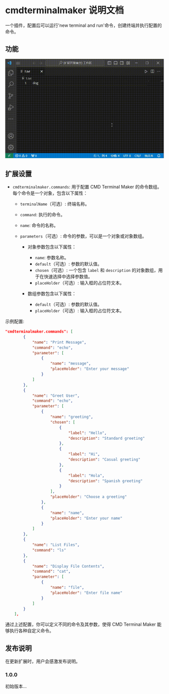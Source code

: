 # cmdterminalmaker 说明文档

一个插件，配置后可以运行'new terminal and run'命令，创建终端并执行配置的命令。

## 功能

![](./示例.gif)

## 扩展设置

* `cmdterminalmaker.commands`: 用于配置 CMD Terminal Maker 的命令数组。每个命令是一个对象，包含以下属性：

  - `terminalName`（可选）: 终端名称。
  - `command`: 执行的命令。
  - `name`: 命令的名称。
  - `parameters`（可选）: 命令的参数，可以是一个对象或对象数组。

    - 对象参数包含以下属性：
      - `name`: 参数名称。
      - `default`（可选）: 参数的默认值。
      - `chosen`（可选）: 一个包含 `label` 和 `description` 的对象数组，用于在快速选择中选择参数值。
      - `placeHolder`（可选）: 输入框的占位符文本。

    - 数组参数包含以下属性：
      - `default`（可选）: 参数的默认值。
      - `placeHolder`（可选）: 输入框的占位符文本。

示例配置:

```json
"cmdterminalmaker.commands": [
        {
            "name": "Print Message",
            "command": "echo",
            "parameter": [
                {
                    "name": "message",
                    "placeHolder": "Enter your message"
                }
            ]
        },
        {
            "name": "Greet User",
            "command": "echo",
            "parameter": [
                {
                    "name": "greeting",
                    "chosen": [
                        {
                            "label": "Hello",
                            "description": "Standard greeting"
                        },
                        {
                            "label": "Hi",
                            "description": "Casual greeting"
                        },
                        {
                            "label": "Hola",
                            "description": "Spanish greeting"
                        }
                    ],
                    "placeHolder": "Choose a greeting"
                },
                {
                    "name": "name",
                    "placeHolder": "Enter your name"
                }
            ]
        },
        {
            "name": "List Files",
            "command": "ls"
        },
        {
            "name": "Display File Contents",
            "command": "cat",
            "parameter": [
                {
                    "name": "file",
                    "placeHolder": "Enter file name"
                }
            ]
        }
    ],
```

通过上述配置，你可以定义不同的命令及其参数，使得 CMD Terminal Maker 能够执行各种自定义命令。

## 发布说明

在更新扩展时，用户会感激发布说明。

### 1.0.0

初始版本...

